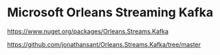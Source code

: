 # Microsoft Orleans Streaming Kafka

https://www.nuget.org/packages/Orleans.Streams.Kafka

https://github.com/jonathansant/Orleans.Streams.Kafka/tree/master
